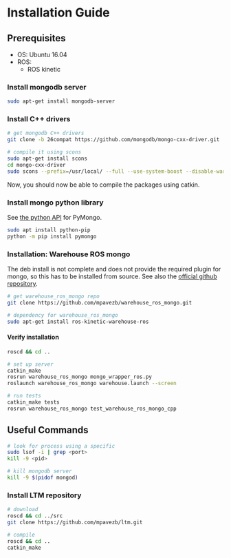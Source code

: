 # Installation Guide


## Prerequisites

- OS: Ubuntu 16.04
- ROS:
	- ROS kinetic


### Install mongodb server

```bash
sudo apt-get install mongodb-server
```

### Install C++ drivers

```bash
# get mongodb C++ drivers
git clone -b 26compat https://github.com/mongodb/mongo-cxx-driver.git

# compile it using scons
sudo apt-get install scons
cd mongo-cxx-driver
sudo scons --prefix=/usr/local/ --full --use-system-boost --disable-warnings-as-errors
```

Now, you should now be able to compile the packages using catkin.


### Install mongo python library

See [the python API](https://api.mongodb.com/python/current/) for PyMongo.

```bash
sudo apt install python-pip
python -m pip install pymongo
```

### Installation: Warehouse ROS mongo

The deb install is not complete and does not provide the required plugin for mongo, so this has to be installed from source. See also the [official github repository](https://github.com/ros-planning/warehouse_ros_mongo).

```bash
# get warehouse_ros_mongo repo
git clone https://github.com/mpavezb/warehouse_ros_mongo.git

# dependency for warehouse_ros_mongo
sudo apt-get install ros-kinetic-warehouse-ros
```


#### Verify installation

```bash
roscd && cd ..

# set up server
catkin_make
rosrun warehouse_ros_mongo mongo_wrapper_ros.py
roslaunch warehouse_ros_mongo warehouse.launch --screen

# run tests
catkin_make tests
rosrun warehouse_ros_mongo test_warehouse_ros_mongo_cpp 
```

## Useful Commands

```bash
# look for process using a specific
sudo lsof -i | grep <port>
kill -9 <pid>

# kill mongodb server
kill -9 $(pidof mongod)
```

### Install LTM repository

```bash
# download
roscd && cd ../src
git clone https://github.com/mpavezb/ltm.git

# compile
roscd && cd ..
catkin_make
```
